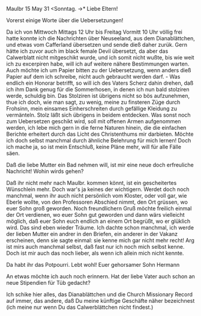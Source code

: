  Maulbr 15 May 31 <Sonntag. ->*
Liebe Eltern!

Vorerst einige Worte über die Uebersetzungen!

Da ich von Mittwoch Mittags 12 Uhr bis Freitag Vormitt 10 Uhr völlig frei hatte konnte ich die Nachrichten über Neuseeland, aus dem Dianablättchen, und etwas vom Cafferland übersetzen und sende dieß daher zurük. Gern hätte ich zuvor auch im black female Devil übersetzt, da aber das Calwerblatt nicht mitgeschikt wurde, und ich somit nicht wußte, bis wie weit ich zu excerpiren habe, will ich auf weitere nähere Bestimmungen warten. Auch möchte ich um Papier bitten zu der Uebersetzung, wenn anders dieß Papier auf dem ich schreibe, nicht auch gebraucht werden darf. - Was endlich ein Honorar betrifft, so will ich des Vaters Scherz dahin drehen, daß ich ihm Dank genug für die Sommerhosen, in denen ich nun bald stolziren werde, schuldig bin. Das Stolziren ist übrigens nicht so bös aufzunehmen, thue ich doch, wie man sagt, zu wenig, meine zu finsteren Züge durch Frohsinn, mein einsames Einherschreiten durch gefällige Kleidung zu vermänteln. Stolz läßt sich übrigens in beidem entdecken. Was sonst noch zum Uebersetzen geschikt wird, soll mit offenen Armen aufgenommen werden, ich lebe mich gern in die ferne Naturen hinein, die die einfachen Berichte erheitert durch das Licht des Christenthums mir darbieten. Möchte ich doch selbst manchmal durch ähnliche Belehrung für mich lernen! Doch ich mache ja, so ist mein Entschluß, keine Pläne mehr, will für alle Fälle säen.

Daß die liebe Mutter ein Bad nehmen will, ist mir eine neue doch erfreuliche Nachricht! Wohin wirds gehen?

Daß ihr nicht mehr nach Maulbr. kommen könnt, ist ein gescheitertes Wünschlein mehr. Doch war's ja keines der wichtigern. Werdet doch noch manchmal, wenn ihr auch nicht persönlich vom Kloster, oder voll gar, wie Eberle wollte, von den Professoren Abschied nimmt, den Ort grüssen, wo euer Sohn groß geworden. Noch freundlichern Gruß möchte freilich einmal der Ort verdienen, wo euer Sohn gut geworden und dann wärs vielleicht möglich, daß euer Sohn euch endlich an einem Ort begrüßt, wo er glüklich wird. Das sind eben wieder Träume. Ich dachte schon manchmal, ich werde der lieben Mutter ein andrer in den Briefen, ein anderer in der Vakanz erscheinen, denn sie sagte einmal: sie kenne mich gar nicht mehr recht! Arg ist mirs auch manchmal selbst, daß fast nur ich noch mich selbst kenne. Doch ist mir auch das noch lieber, als wenn ich allein mich nicht kennte.

Da habt ihr das Potpourri. Lebt wohl!
 Euer gehorsamer Sohn Hermann

An etwas möchte ich auch noch erinnern. Hat der liebe Vater auch schon an neue Stipendien für Tüb gedacht?

Ich schike hier alles, das Dianablättchen und die Church Missionary Record auf immer, das andere, daß Du meine künftige Geschäfte näher bezeichnest (ich meine nur wenn Du das Calwerblättchen nicht findest.)
